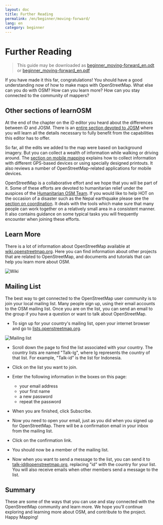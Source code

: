 ```yaml
---
layout: doc
title: Further Reading
permalink: /en/beginner/moving-forward/
lang: en
category: beginner
---
```


Further Reading
===============

> This guide may be downloaded as [beginner_moving-forward_en.odt](/files/beginner_moving-forward_en.odt) or [beginner_moving-forward_en.pdf](/files/beginner_moving-forward_en.pdf)  

If you have made it this far, congratulations! You should have a good
understanding now of how to make maps with OpenStreetMap. What else can
you do with OSM? How can you learn more? How can you stay connected to
the community of mappers?

Other sections of learnOSM
---------------------------

At the end of the chapter on the iD editor you heard about the differences between iD and JOSM. 
There is an [entire section devoted to JOSM](/en/josm/) where you will learn all the details necessary 
to fully benefit from the capabilities this editor has to offer.

So far, all the edits we added to the map were based on background imagery. But you can collect a wealth
of information while walking or driving around. The [section on mobile mapping](/en/mobile-mapping/) 
explains how to collect information with different GPS-based devices or using specially designed
printouts. It also reviews a number of OpenStreetMap-related applications for mobile devices.

OpenStreetMap is a collaborative effort and we hope that you will be part of it. Some of these efforts are devoted to 
humanitarian relief under the auspices of the [Humanitarian OSM Team](http://hotosm.org). 
If you would like to help HOT on the occasion of a disaster such as the Nepal earthquake please see the 
[section on coordination](/en/coordination/). It deals with the tools which make sure that many 
people can work together on a relatively small area in a consistent manner. It also contains guidance on some typical
tasks you will frequently encounter when joining these efforts.


Learn More
----------

There is a lot of information about OpenStreetMap available at
[wiki.openstreetmap.org](http://wiki.openstreetmap.org/). Here you can
find information about other projects that are related to OpenStreetMap,
and documents and tutorials that can help you learn more about OSM.

![Wiki][]

<!-- also more info on this site once it is prepared -->

Mailing List
------------

The best way to get connected to the OpenStreetMap user community is to
join your local mailing list. Many people sign up, using their email
accounts to the OSM mailing list. Once you are on the list, you can send
an email to the group if you have a question or want to talk about
OpenStreetMap.

-   To sign up for your country's mailing list, open your internet
    browser and go to
    [lists.openstreetmap.org](http://lists.openstreetmap.org/).

![Mailing list][]

-   Scroll down the page to find the list associated with your country.
    The country lists are named "Talk-lg", where lg represents the
    country of that list. For example, "Talk-id" is the list for
    Indonesia.
-   Click on the list you want to join.
-   Enter the following information in the boxes on this page:

    -   your email address
    -   your first name
    -   a new password
    -   repeat the password

-   When you are finished, click Subscribe.
-   Now you need to open your email, just as you did when you signed up
    for OpenStreetMap. There will be a confirmation email
    in your inbox from the mailing list.
-   Click on the confirmation link.
-   You should now be a member of the mailing list.
-   Now when you want to send a message to the list, you can send it to
    [talk-id@openstreetmap.org](mailto:talk-id@openstreetmap.org),
    replacing "id" with the country for your list. You will also receive
    emails when other members send a message to the list.

<!-- maybe expand and put this back later
MapOSMatic
----------

One such project is called MapOSMatic, which you can access through your
internet browser at [maposmatic.org](http://www.maposmatic.org/). This
is a simple tool for printing a map of any area you choose. It will
automatically create the map, along with a grid over the map, and an
index of locations that are included in the area.

![MapOSMatic][]
-->


Summary
-------

These are some of the ways that you can use and stay connected with the
OpenStreetMap community and learn more. We hope you'll continue
exploring and learning more about OSM, and contribute to the project.
Happy Mapping!


[MapOSMatic]: /images/beginner/maposmatic-homepage.png
[Wiki]: /images/beginner/osm-wiki.png
[Mailing list]: /images/beginner/osm-mailing-lists.png
